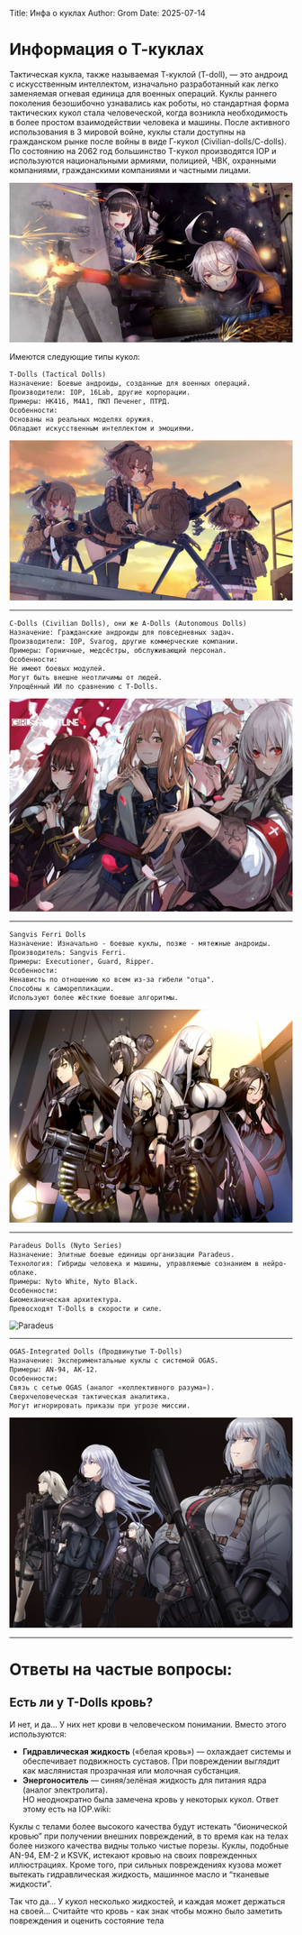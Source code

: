 Title: Инфа о куклах
Author: Grom
Date: 2025-07-14

# Информация о Т-куклах

Тактическая кукла, также называемая Т-куклой (T-doll), — это андроид с искусственным интеллектом, изначально разработанный как легко заменяемая огневая единица для военных операций. Куклы раннего поколения безошибочно узнавались как роботы, но стандартная форма тактических кукол стала человеческой, когда возникла необходимость в более простом взаимодействии человека и машины. После активного использования в 3 мировой войне, куклы стали доступны на гражданском рынке после войны в виде Г-кукол (Civilian-dolls/C-dolls). 
По состоянию на 2062 год большинство T-кукол производятся IOP и используются национальными армиями, полицией, ЧВК, охранными компаниями, гражданскими компаниями и частными лицами.

![Куклы](/static/wiki/images/wiki_grom/dolls1.jpg "Куклы")

Имеются следующие типы кукол:

```
T-Dolls (Tactical Dolls)
Назначение: Боевые андроиды, созданные для военных операций.
Производители: IOP, 16Lab, другие корпорации.
Примеры: HK416, M4A1, ПКП Печенег, ПТРД.
Особенности:
Основаны на реальных моделях оружия.
Обладают искусственным интеллектом и эмоциями.
```

![T-Dolls](/static/wiki/images/wiki_grom/T-Dolls.jpg "T-Dolls")

---

```
C-Dolls (Civilian Dolls), они же A-Dolls (Autonomous Dolls)
Назначение: Гражданские андроиды для повседневных задач.
Производители: IOP, Svarog, другие коммерческие компании.
Примеры: Горничные, медсёстры, обслуживающий персонал.
Особенности:
Не имеют боевых модулей.
Могут быть внешне неотличимы от людей.
Упрощённый ИИ по сравнению с T-Dolls.
```

![C-Dolls](/static/wiki/images/wiki_grom/C-Dolls.jpg "C-Dolls")

---

```
Sangvis Ferri Dolls
Назначение: Изначально - боевые куклы, позже - мятежные андроиды.
Производитель: Sangvis Ferri.
Примеры: Executioner, Guard, Ripper.
Особенности:
Ненависть по отношению ко всем из-за гибели "отца".
Способны к саморепликации.
Используют более жёсткие боевые алгоритмы.
```

![SF](/static/wiki/images/wiki_grom/SF.jpg "SF")

---

```
Paradeus Dolls (Nyto Series)
Назначение: Элитные боевые единицы организации Paradeus.
Технология: Гибриды человека и машины, управляемые сознанием в нейро-облаке.
Примеры: Nyto White, Nyto Black.
Особенности:
Биомеханическая архитектура.
Превосходят T-Dolls в скорости и силе.
```

![Paradeus](/static/wiki/images/wiki_grom/Paradeus.png "Paradeus")

---

```
OGAS-Integrated Dolls (Продвинутые T-Dolls)
Назначение: Экспериментальные куклы с системой OGAS.
Примеры: AN-94, AK-12.
Особенности:
Связь с сетью OGAS (аналог «коллективного разума»).
Сверхчеловеческая тактическая аналитика.
Могут игнорировать приказы при угрозе миссии.
```

![OGAS](/static/wiki/images/wiki_grom/OGAS.jpg "OGAS")

---

# Ответы на частые вопросы:

## **Есть ли у T-Dolls кровь?**  
И нет, и да...
У них нет крови в человеческом понимании. Вместо этого используются:  
- **Гидравлическая жидкость** («белая кровь») — охлаждает системы и обеспечивает подвижность суставов. При повреждении выглядит как маслянистая прозрачная или молочная субстанция.  
- **Энергоноситель** — синяя/зелёная жидкость для питания ядра (аналог электролита).  
НО неоднократно была замечена кровь у некоторых кукол. Ответ этому есть на IOP.wiki: 

Куклы с телами более высокого качества будут истекать “бионической кровью” при получении внешних повреждений, в то время как на телах более низкого качества видны только чистые порезы. Куклы, подобные AN-94, EM-2 и KSVK, истекают кровью на своих поврежденных иллюстрациях. Кроме того, при сильных повреждениях кузова может вытекать гидравлическая жидкость, машинное масло и “тканевые жидкости”.


Так что да... У кукол несколько жидкостей, и каждая может держаться на своей... Считайте что кровь - как знак чтобы можно было заметить повреждения и оценить состояние тела